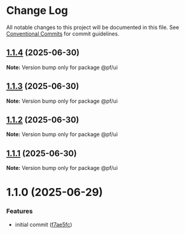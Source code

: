 # Change Log

All notable changes to this project will be documented in this file.
See [Conventional Commits](https://conventionalcommits.org) for commit guidelines.

## [1.1.4](https://github.com/RicardoPang/pf-ai-monorepo/compare/@pf/ui@1.1.0...@pf/ui@1.1.4) (2025-06-30)

**Note:** Version bump only for package @pf/ui





## [1.1.3](https://github.com/RicardoPang/pf-ai-monorepo/compare/@pf/ui@1.1.0...@pf/ui@1.1.3) (2025-06-30)

**Note:** Version bump only for package @pf/ui





## [1.1.2](https://github.com/RicardoPang/pf-ai-monorepo/compare/@pf/ui@1.1.0...@pf/ui@1.1.2) (2025-06-30)

**Note:** Version bump only for package @pf/ui





## [1.1.1](https://github.com/RicardoPang/pf-ai-monorepo/compare/@pf/ui@1.1.0...@pf/ui@1.1.1) (2025-06-30)

**Note:** Version bump only for package @pf/ui





# 1.1.0 (2025-06-29)

### Features

- initial commit ([f7ae5fc](https://github.com/RicardoPang/pf-ai-monorepo/commit/f7ae5fceb798194ccf81f7999d07f181004f0443))
